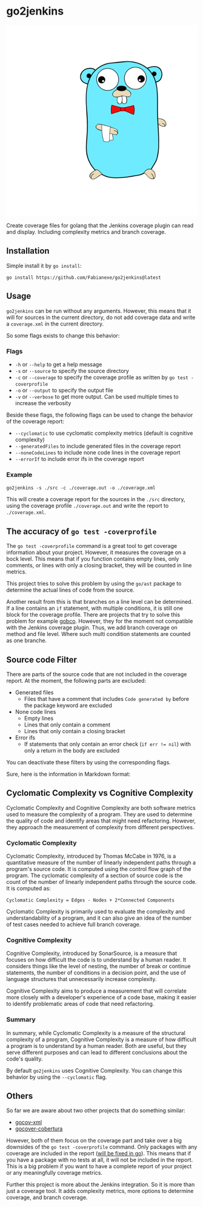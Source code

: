 # go2jenkins
![Create Jenkins coverage files for golang](./img/logo.png "Create Jenkins coverage files for golang")

Create coverage files for golang that the Jenkins coverage plugin can read and display.
Including complexity metrics and branch coverage.

## Installation
Simple install it by `go install`:
```
go install https://github.com/Fabianexe/go2jenkins@latest
```

## Usage
`go2jenkins` can be run without any arguments.
However, this means that it will for sources in the current directory, 
do not add coverage data and write a `coverage.xml` in the current directory.

So some flags exists to change this behavior:
### Flags
* `-h` or `--help` to get a help message
* `-s` or `--source` to specify the source directory
* `-c` or `--coverage` to specify the coverage profile as written by `go test -coverprofile`
* `-o` or `--output` to specify the output file
* `-v` or `--verbose` to get more output. Can be used multiple times to increase the verbosity

Beside these flags, the following flags can be used to change the behavior of the coverage report:
* `--cyclomatic` to use cyclomatic complexity metrics (default is cognitive complexity)
* `--generatedFiles` to include generated files in the coverage report 
* `--noneCodeLines` to include none code lines in the coverage report 
* `--errorIf` to include error ifs in the coverage report 

### Example
```
go2jenkins -s ./src -c ./coverage.out -o ./coverage.xml
```
This will create a coverage report for the sources in the `./src` directory,
using the coverage profile `./coverage.out` and write the report to `./coverage.xml`.

## The accuracy of `go test -coverprofile`
The `go test -coverprofile` command is a great tool to get coverage information about your project.
However, it measures the coverage on a bock level. This means that if you function contains empty lines, only comments,
or lines with only a closing bracket, they will be counted in line metrics.

This project tries to solve this problem by using the `go/ast` package to determine the actual lines of code from the source.

Another result from this is that branches on a line level can be determined. If a line contains an `if` statement,
with multiple conditions, it is still one block for the coverage profile. There are projects that try to solve this problem
for example [gobco](https://github.com/rillig/gobco). However, they for the moment not compatible with the Jenkins coverage plugin.
Thus, we add branch coverage on method and file level. Where such multi condition statements are counted as one branche.

## Source code Filter
There are parts of the source code that are not included in the coverage report.
At the moment, the following parts are excluded:
* Generated files
    * Files that have a comment that includes `Code generated by` before the package keyword are excluded
* None code lines
    * Empty lines
    * Lines that only contain a comment
    * Lines that only contain a closing bracket
* Error ifs
    * If statements that only contain an error check (`if err != nil`) with only a return in the body are excluded

You can deactivate these filters by using the corresponding flags.

Sure, here is the information in Markdown format:

## Cyclomatic Complexity vs Cognitive Complexity

Cyclomatic Complexity and Cognitive Complexity are both software metrics used to measure the complexity of a program. They are used to determine the quality of code and identify areas that might need refactoring. However, they approach the measurement of complexity from different perspectives.

### Cyclomatic Complexity

Cyclomatic Complexity, introduced by Thomas McCabe in 1976, is a quantitative measure of the number of linearly independent paths through a program's source code. It is computed using the control flow graph of the program. The cyclomatic complexity of a section of source code is the count of the number of linearly independent paths through the source code. It is computed as:

```
Cyclomatic Complexity = Edges - Nodes + 2*Connected Components
```

Cyclomatic Complexity is primarily used to evaluate the complexity and understandability of a program, and it can also give an idea of the number of test cases needed to achieve full branch coverage.

### Cognitive Complexity

Cognitive Complexity, introduced by SonarSource, is a measure that focuses on how difficult the code is to understand by a human reader. It considers things like the level of nesting, the number of break or continue statements, the number of conditions in a decision point, and the use of language structures that unnecessarily increase complexity.

Cognitive Complexity aims to produce a measurement that will correlate more closely with a developer's experience of a code base, making it easier to identify problematic areas of code that need refactoring.

### Summary

In summary, while Cyclomatic Complexity is a measure of the structural complexity of a program, Cognitive Complexity is a measure of how difficult a program is to understand by a human reader. 
Both are useful, but they serve different purposes and can lead to different conclusions about the code's quality.

By default `go2jenkins` uses Cognitive Complexity. You can change this behavior by using the `--cyclomatic` flag.

## Others
So far we are aware about two other projects that do something similar:
* [gocov-xml](https://github.com/AlekSi/gocov-xml)
* [gocover-cobertura](https://github.com/boumenot/gocover-cobertura)

However, both of them focus on the coverage part and take over a big downsides of the `go test -coverprofile` command.
Only packages with any coverage are included in the report ([will be fixed in go](https://go-review.googlesource.com/c/go/+/495447)).
This means that if you have a package with no tests at all, it will not be included in the report.
This is a big problem if you want to have a complete report of your project or any meaningfully coverage metrics.

Further this project is more about the Jenkins integration. So it is more than just a coverage tool.
It adds complexity metrics, more options to determine coverage, and branch coverage.